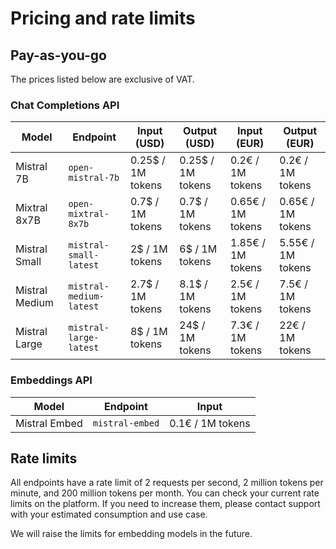 # Pricing and rate limits

## Pay-as-you-go

The prices listed below are exclusive of VAT.

### Chat Completions API

| Model  | Endpoint  | Input (USD) | Output (USD) | Input (EUR) | Output (EUR) |
|-----------|-----------|-----------|-----------|-----------|-----------|
| Mistral 7B | `open-mistral-7b` | 0.25$ / 1M tokens | 0.25$ / 1M tokens | 0.2€ / 1M tokens | 0.2€ / 1M tokens |
| Mixtral 8x7B | `open-mixtral-8x7b` | 0.7$ / 1M tokens | 0.7$ / 1M tokens | 0.65€ / 1M tokens | 0.65€ / 1M tokens |
| Mistral Small | `mistral-small-latest` | 2$ / 1M tokens | 6$ / 1M tokens | 1.85€ / 1M tokens | 5.55€ / 1M tokens |
| Mistral Medium | `mistral-medium-latest` | 2.7$ / 1M tokens | 8.1$ / 1M tokens | 2.5€ / 1M tokens | 7.5€ / 1M tokens |
| Mistral Large | `mistral-large-latest` | 8$ / 1M tokens | 24$ / 1M tokens | 7.3€ / 1M tokens | 22€ / 1M tokens |

### Embeddings API

| Model  | Endpoint | Input |
|-----------|-----------|-----------|
| Mistral Embed | `mistral-embed` | 0.1€ / 1M tokens |

## Rate limits

All endpoints have a rate limit of 2 requests per second, 2 million tokens per minute, and 200 million tokens per month. You can check your current rate limits on the platform. If you need to increase them, please contact support with your estimated consumption and use case.

We will raise the limits for embedding models in the future.